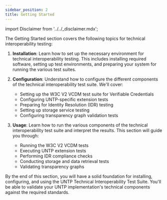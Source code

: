 ```yaml
---
sidebar_position: 2
title: Getting Started
---
```


import Disclaimer from '../../\_disclaimer.mdx';

<Disclaimer />

The Getting Started section covers the following topics for technical interoperability testing:

1. **Installation**: Learn how to set up the necessary environment for technical interoperability testing. This includes installing required software, setting up test environments, and preparing your system for running the various test suites.

2. **Configuration**: Understand how to configure the different components of the technical interoperability test suite. We'll cover:

   - Setting up the W3C V2 VCDM test suite for Verifiable Credentials
   - Configuring UNTP-specific extension tests
   - Preparing for Identity Resolution (IDR) testing
   - Setting up storage service testing
   - Configuring transparency graph validation tests

3. **Usage**: Learn how to run the various components of the technical interoperability test suite and interpret the results. This section will guide you through:
   - Running the W3C V2 VCDM tests
   - Executing UNTP extension tests
   - Performing IDR compliance checks
   - Conducting storage and data retrieval tests
   - Validating transparency graphs

By the end of this section, you will have a solid foundation for installing, configuring, and using the UNTP Technical Interoperability Test Suite. You'll be able to validate your UNTP implementation's technical components against the required standards.

